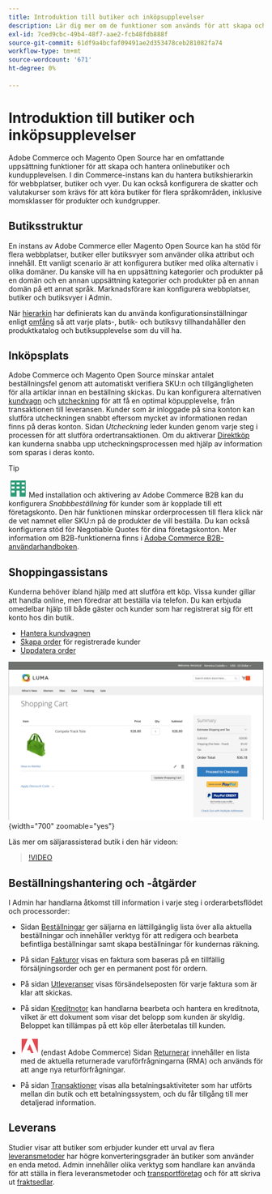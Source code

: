 ```yaml
---
title: Introduktion till butiker och inköpsupplevelser
description: Lär dig mer om de funktioner som används för att skapa och hantera onlinebutiker och hur kunderna upplever sina inköp.
exl-id: 7ced9cbc-49b4-48f7-aae2-fcb48fdb888f
source-git-commit: 61df9a4bcfaf09491ae2d353478ceb281082fa74
workflow-type: tm+mt
source-wordcount: '671'
ht-degree: 0%

---
```


# Introduktion till butiker och inköpsupplevelser

Adobe Commerce och Magento Open Source har en omfattande uppsättning funktioner för att skapa och hantera onlinebutiker och kundupplevelsen. I din Commerce-instans kan du hantera butikshierarkin för webbplatser, butiker och vyer. Du kan också konfigurera de skatter och valutakurser som krävs för att köra butiker för flera språkområden, inklusive momsklasser för produkter och kundgrupper.

## Butiksstruktur

En instans av Adobe Commerce eller Magento Open Source kan ha stöd för flera webbplatser, butiker eller butiksvyer som använder olika attribut och innehåll. Ett vanligt scenario är att konfigurera butiker med olika alternativ i olika domäner. Du kanske vill ha en uppsättning kategorier och produkter på en domän och en annan uppsättning kategorier och produkter på en annan domän på ett annat språk. Marknadsförare kan konfigurera webbplatser, butiker och butiksvyer i Admin.

När [hierarkin](stores.md) har definierats kan du använda konfigurationsinställningar enligt [omfång](../getting-started/websites-stores-views.md#scope-settings) så att varje plats-, butik- och butiksvy tillhandahåller den produktkatalog och butiksupplevelse som du vill ha.

## Inköpsplats

Adobe Commerce och Magento Open Source minskar antalet beställningsfel genom att automatiskt verifiera SKU:n och tillgängligheten för alla artiklar innan en beställning skickas. Du kan konfigurera alternativen [kundvagn](cart.md) och [utcheckning](checkout-process.md) för att få en optimal köpupplevelse, från transaktionen till leveransen. Kunder som är inloggade på sina konton kan slutföra utcheckningen snabbt eftersom mycket av informationen redan finns på deras konton. Sidan _Utcheckning_ leder kunden genom varje steg i processen för att slutföra ordertransaktionen. Om du aktiverar [Direktköp](checkout-instant-purchase.md) kan kunderna snabba upp utcheckningsprocessen med hjälp av information som sparas i deras konto.

>[!TIP]
>
>![Adobe Commerce B2B](../assets/b2b.svg) Med installation och aktivering av Adobe Commerce B2B kan du konfigurera _Snabbbeställning_ för kunder som är kopplade till ett företagskonto. Den här funktionen minskar orderprocessen till flera klick när de vet namnet eller SKU:n på de produkter de vill beställa. Du kan också konfigurera stöd för Negotiable Quotes för dina företagskonton. Mer information om B2B-funktionerna finns i [Adobe Commerce B2B-användarhandboken](https://experienceleague.adobe.com/docs/commerce-admin/b2b/introduction.html).

## Shoppingassistans

Kunderna behöver ibland hjälp med att slutföra ett köp. Vissa kunder gillar att handla online, men föredrar att beställa via telefon. Du kan erbjuda omedelbar hjälp till både gäster och kunder som har registrerat sig för ett konto hos din butik.

- [Hantera kundvagnen](shopping-assisted-cart-manage.md)
- [Skapa order](customer-account-create-order.md) för registrerade kunder
- [Uppdatera order](order-update.md)

![Kundvagn](./assets/storefront-cart-price-group-discount.png){width="700" zoomable="yes"}

Läs mer om säljarassisterad butik i den här videon:

>[!VIDEO](https://video.tv.adobe.com/v/343662/?quality=12)

## Beställningshantering och -åtgärder

I Admin har handlarna åtkomst till information i varje steg i orderarbetsflödet och processorder:

- Sidan [Beställningar](orders.md) ger säljarna en lättillgänglig lista över alla aktuella beställningar och innehåller verktyg för att redigera och bearbeta befintliga beställningar samt skapa beställningar för kundernas räkning.

- På sidan [Fakturor](invoices.md) visas en faktura som baseras på en tillfällig försäljningsorder och ger en permanent post för ordern.

- På sidan [Utleveranser](shipments.md) visas försändelseposten för varje faktura som är klar att skickas.

- På sidan [Kreditnotor](credit-memos.md) kan handlarna bearbeta och hantera en kreditnota, vilket är ett dokument som visar det belopp som kunden är skyldig. Beloppet kan tillämpas på ett köp eller återbetalas till kunden.

- ![Adobe Commerce](../assets/adobe-logo.svg) (endast Adobe Commerce) Sidan [Returnerar](returns.md) innehåller en lista med de aktuella returnerade varuförfrågningarna (RMA) och används för att ange nya returförfrågningar.

- På sidan [Transaktioner](transactions.md) visas alla betalningsaktiviteter som har utförts mellan din butik och ett betalningssystem, och du får tillgång till mer detaljerad information.

## Leverans

Studier visar att butiker som erbjuder kunder ett urval av flera [leveransmetoder](delivery.md) har högre konverteringsgrader än butiker som använder en enda metod. Admin innehåller olika verktyg som handlare kan använda för att ställa in flera leveransmetoder och [transportföretag](carriers.md) och för att skriva ut [fraktsedlar](shipping-labels.md).

